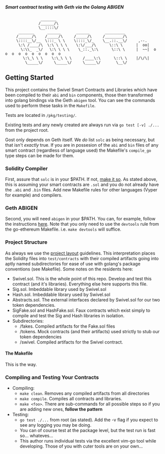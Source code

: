 ##### Smart contract testing with Geth via the Golang ABIGEN
```
                _______                                 
               /______/\                                
               \__::::\/                                
      _______      ______       ______       _________  
     /______/\    /_____/\     /_____/\     /________/\ 
     \::::__\/__  \:::_ \ \    \::::_\/_    \__.::.__\/     ,--.
      \:\ /____/\  \:\ \ \ \    \:\/___/\      \::\ \      |  oo|
       \:\\_  _\/   \:\ \ \ \    \_::._\:\      \::\ \     |  ~~|  o  o  o  o  o  o  o  o  o  o  
        \:\_\ \ \    \:\_\ \ \     /____\:\      \::\ \    |/\/\|
         \_____\/     \_____\/     \_____\/       \__\/ 
```
## Getting Started
This project contains the Swivel Smart Contracts and Libraries which have been compiled to their `abi` and `bin` components, those then transformed into
golang bindings via the Geth `abigen` tool. You can see the commands used to perform these tasks in the `Makefile`.

Tests are located in `/pkg/testing/`. 

Existing tests and any newly created are always run via `go test [-v] ./...` from the project root.

Gost only depends on Geth itself. We _do_ list `solc` as being necessary, but that isn't _exactly_ true.
If you are in possesion of the `abi` and `bin` files of any smart contract (regardless of language used) the
Makefile's `compile_go` type steps can be made for them. 

### Solidity Compiler
First, assure that `solc` is in your $PATH. If not, [make it so](https://docs.soliditylang.org/en/v0.8.0/installing-solidity.html). As stated above,
this is assuming your smart contracts are `.sol` and you do not already have the `.abi` and `.bin` files. Add new Makefile rules for other languages
(Vyper for example) and compilers.

### Geth ABIGEN
Second, you will need `abigen` in your $PATH. You can, for example, follow the instructions [here](https://github.com/ethereum/go-ethereum).
Note that you only need to use the `devtools` rule from the go-ethereum Makefile. i.e. `make devtools` will suffice.

### Project Structure
As always we use the [project layout](https://github.com/golang-standards/project-layout) guidelines. This interpretation places the
Solidity files into `test/contracts` with their compiled artifacts going into aptly named subdirectories for ease of use with
golang's package conventions (see Makefile). Some notes on the residents here:

* Swivel.sol. This is the whole point of this repo. Develop and test this contract (and it's libraries). Everything else here supports this file.
* Sig.sol. Imbeddable library used by Swivel.sol
* Hash.sol. Imbeddable library used by Swivel.sol
* Abstracts.sol. The external interfaces declared by Swivel.sol for our two token dependencies.
* SigFake.sol and HashFake.sol. Faux contracts which exist simply to compile and test the Sig and Hash libraries in isolation.
* Subdirectories:
    * /fakes. Compiled artifacts for the Fake.sol files
    * /tokens. Mock contracts (and their artifacts) used strictly to stub our token dependencies
    * /swivel. Compiled artifacts for the Swivel contract.

#### The Makefile
This is the way.

### Compiling and Testing Your Contracts
* Compiling:
    * `make clean`. Removes any compiled artifacts from all directories
    * `make compile`. Compiles all contracts and libraries.
    * `make <foo>`. There are sub-commands for all possible steps so if you are adding new ones, **follow the pattern**
* Testing:
    * `go test ./...` from root (as stated). Add the -v flag if you expect to see any logging you may be doing.
    * You can of course test at the package level, but the test run is fast so... whateves...
    * This author runs individual tests via the excellent vim-go tool while developing. Those of you with cuter tools are on your own...

